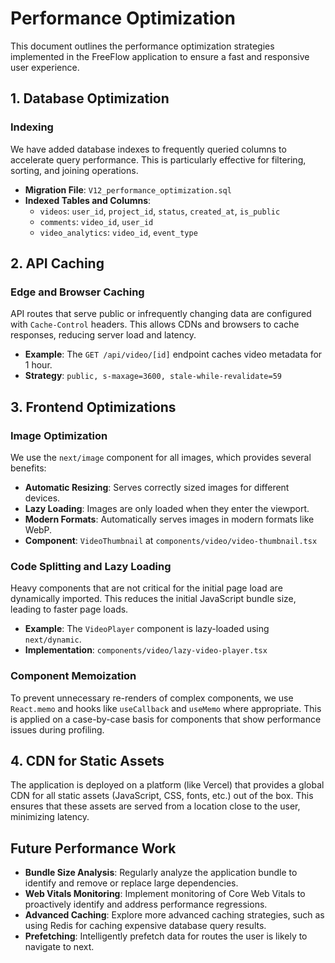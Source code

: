 # Performance Optimization

This document outlines the performance optimization strategies implemented in the FreeFlow application to ensure a fast and responsive user experience.

## 1. Database Optimization

### Indexing
We have added database indexes to frequently queried columns to accelerate query performance. This is particularly effective for filtering, sorting, and joining operations.

- **Migration File**: `V12_performance_optimization.sql`
- **Indexed Tables and Columns**:
  - `videos`: `user_id`, `project_id`, `status`, `created_at`, `is_public`
  - `comments`: `video_id`, `user_id`
  - `video_analytics`: `video_id`, `event_type`

## 2. API Caching

### Edge and Browser Caching
API routes that serve public or infrequently changing data are configured with `Cache-Control` headers. This allows CDNs and browsers to cache responses, reducing server load and latency.

- **Example**: The `GET /api/video/[id]` endpoint caches video metadata for 1 hour.
- **Strategy**: `public, s-maxage=3600, stale-while-revalidate=59`

## 3. Frontend Optimizations

### Image Optimization
We use the `next/image` component for all images, which provides several benefits:
- **Automatic Resizing**: Serves correctly sized images for different devices.
- **Lazy Loading**: Images are only loaded when they enter the viewport.
- **Modern Formats**: Automatically serves images in modern formats like WebP.
- **Component**: `VideoThumbnail` at `components/video/video-thumbnail.tsx`

### Code Splitting and Lazy Loading
Heavy components that are not critical for the initial page load are dynamically imported. This reduces the initial JavaScript bundle size, leading to faster page loads.

- **Example**: The `VideoPlayer` component is lazy-loaded using `next/dynamic`.
- **Implementation**: `components/video/lazy-video-player.tsx`

### Component Memoization
To prevent unnecessary re-renders of complex components, we use `React.memo` and hooks like `useCallback` and `useMemo` where appropriate. This is applied on a case-by-case basis for components that show performance issues during profiling.

## 4. CDN for Static Assets

The application is deployed on a platform (like Vercel) that provides a global CDN for all static assets (JavaScript, CSS, fonts, etc.) out of the box. This ensures that these assets are served from a location close to the user, minimizing latency.

## Future Performance Work

- **Bundle Size Analysis**: Regularly analyze the application bundle to identify and remove or replace large dependencies.
- **Web Vitals Monitoring**: Implement monitoring of Core Web Vitals to proactively identify and address performance regressions.
- **Advanced Caching**: Explore more advanced caching strategies, such as using Redis for caching expensive database query results.
- **Prefetching**: Intelligently prefetch data for routes the user is likely to navigate to next. 
